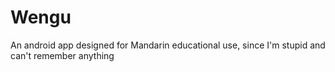 <h1>Wengu</h1>
An android app designed for Mandarin educational use, since I'm stupid and can't remember anything
